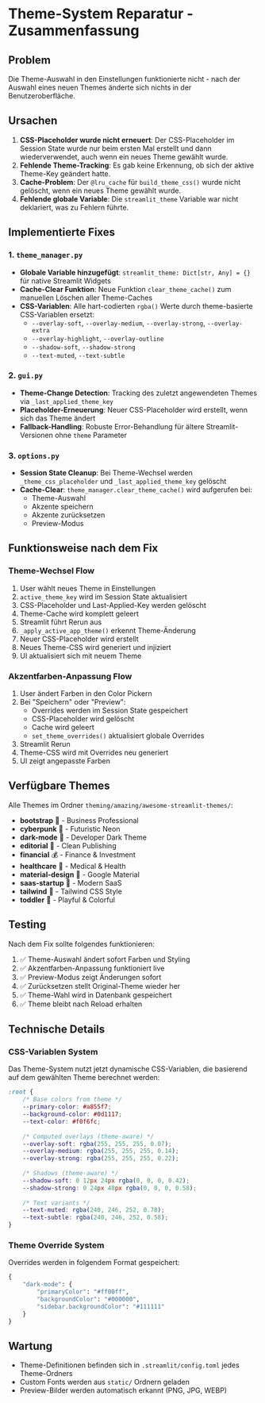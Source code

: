 # Theme-System Reparatur - Zusammenfassung

## Problem

Die Theme-Auswahl in den Einstellungen funktionierte nicht - nach der Auswahl eines neuen Themes änderte sich nichts in der Benutzeroberfläche.

## Ursachen

1. **CSS-Placeholder wurde nicht erneuert**: Der CSS-Placeholder im Session State wurde nur beim ersten Mal erstellt und dann wiederverwendet, auch wenn ein neues Theme gewählt wurde.
2. **Fehlende Theme-Tracking**: Es gab keine Erkennung, ob sich der aktive Theme-Key geändert hatte.
3. **Cache-Problem**: Der `@lru_cache` für `build_theme_css()` wurde nicht gelöscht, wenn ein neues Theme gewählt wurde.
4. **Fehlende globale Variable**: Die `streamlit_theme` Variable war nicht deklariert, was zu Fehlern führte.

## Implementierte Fixes

### 1. `theme_manager.py`

- **Globale Variable hinzugefügt**: `streamlit_theme: Dict[str, Any] = {}` für native Streamlit Widgets
- **Cache-Clear Funktion**: Neue Funktion `clear_theme_cache()` zum manuellen Löschen aller Theme-Caches
- **CSS-Variablen**: Alle hart-codierten `rgba()` Werte durch theme-basierte CSS-Variablen ersetzt:
  - `--overlay-soft`, `--overlay-medium`, `--overlay-strong`, `--overlay-extra`
  - `--overlay-highlight`, `--overlay-outline`
  - `--shadow-soft`, `--shadow-strong`
  - `--text-muted`, `--text-subtle`

### 2. `gui.py`

- **Theme-Change Detection**: Tracking des zuletzt angewendeten Themes via `_last_applied_theme_key`
- **Placeholder-Erneuerung**: Neuer CSS-Placeholder wird erstellt, wenn sich das Theme ändert
- **Fallback-Handling**: Robuste Error-Behandlung für ältere Streamlit-Versionen ohne `theme` Parameter

### 3. `options.py`

- **Session State Cleanup**: Bei Theme-Wechsel werden `_theme_css_placeholder` und `_last_applied_theme_key` gelöscht
- **Cache-Clear**: `theme_manager.clear_theme_cache()` wird aufgerufen bei:
  - Theme-Auswahl
  - Akzente speichern
  - Akzente zurücksetzen
  - Preview-Modus

## Funktionsweise nach dem Fix

### Theme-Wechsel Flow

1. User wählt neues Theme in Einstellungen
2. `active_theme_key` wird im Session State aktualisiert
3. CSS-Placeholder und Last-Applied-Key werden gelöscht
4. Theme-Cache wird komplett geleert
5. Streamlit führt Rerun aus
6. `_apply_active_app_theme()` erkennt Theme-Änderung
7. Neuer CSS-Placeholder wird erstellt
8. Neues Theme-CSS wird generiert und injiziert
9. UI aktualisiert sich mit neuem Theme

### Akzentfarben-Anpassung Flow

1. User ändert Farben in den Color Pickern
2. Bei "Speichern" oder "Preview":
   - Overrides werden im Session State gespeichert
   - CSS-Placeholder wird gelöscht
   - Cache wird geleert
   - `set_theme_overrides()` aktualisiert globale Overrides
3. Streamlit Rerun
4. Theme-CSS wird mit Overrides neu generiert
5. UI zeigt angepasste Farben

## Verfügbare Themes

Alle Themes im Ordner `theming/amazing/awesome-streamlit-themes/`:

- **bootstrap** 💼 - Business Professional
- **cyberpunk** 🌆 - Futuristic Neon
- **dark-mode** 🌙 - Developer Dark Theme
- **editorial** 📰 - Clean Publishing
- **financial** 💰 - Finance & Investment
- **healthcare** 🏥 - Medical & Health
- **material-design** 📱 - Google Material
- **saas-startup** 🚀 - Modern SaaS
- **tailwind** 🎯 - Tailwind CSS Style
- **toddler** 🧸 - Playful & Colorful

## Testing

Nach dem Fix sollte folgendes funktionieren:

1. ✅ Theme-Auswahl ändert sofort Farben und Styling
2. ✅ Akzentfarben-Anpassung funktioniert live
3. ✅ Preview-Modus zeigt Änderungen sofort
4. ✅ Zurücksetzen stellt Original-Theme wieder her
5. ✅ Theme-Wahl wird in Datenbank gespeichert
6. ✅ Theme bleibt nach Reload erhalten

## Technische Details

### CSS-Variablen System

Das Theme-System nutzt jetzt dynamische CSS-Variablen, die basierend auf dem gewählten Theme berechnet werden:

```css
:root {
    /* Base colors from theme */
    --primary-color: #a855f7;
    --background-color: #0d1117;
    --text-color: #f0f6fc;
    
    /* Computed overlays (theme-aware) */
    --overlay-soft: rgba(255, 255, 255, 0.07);
    --overlay-medium: rgba(255, 255, 255, 0.14);
    --overlay-strong: rgba(255, 255, 255, 0.22);
    
    /* Shadows (theme-aware) */
    --shadow-soft: 0 12px 24px rgba(0, 0, 0, 0.42);
    --shadow-strong: 0 24px 48px rgba(0, 0, 0, 0.58);
    
    /* Text variants */
    --text-muted: rgba(240, 246, 252, 0.78);
    --text-subtle: rgba(240, 246, 252, 0.58);
}
```

### Theme Override System

Overrides werden in folgendem Format gespeichert:

```python
{
    "dark-mode": {
        "primaryColor": "#ff00ff",
        "backgroundColor": "#000000",
        "sidebar.backgroundColor": "#111111"
    }
}
```

## Wartung

- Theme-Definitionen befinden sich in `.streamlit/config.toml` jedes Theme-Ordners
- Custom Fonts werden aus `static/` Ordnern geladen
- Preview-Bilder werden automatisch erkannt (PNG, JPG, WEBP)
